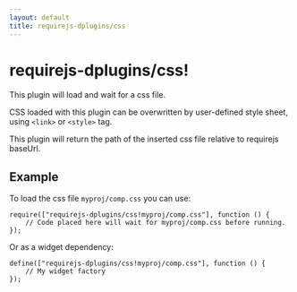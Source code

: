 ```yaml
---
layout: default
title: requirejs-dplugins/css
---
```


# requirejs-dplugins/css!

This plugin will load and wait for a css file.

CSS loaded with this plugin can be overwritten by user-defined style sheet, using `<link>` or `<style>` tag.

This plugin will return the path of the inserted css file relative to requirejs baseUrl.

## Example

To load the css file `myproj/comp.css` you can use:
```
require(["requirejs-dplugins/css!myproj/comp.css"], function () {
	// Code placed here will wait for myproj/comp.css before running.
});
```

Or as a widget dependency:

```
define(["requirejs-dplugins/css!myproj/comp.css"], function () {
	// My widget factory
});
```

